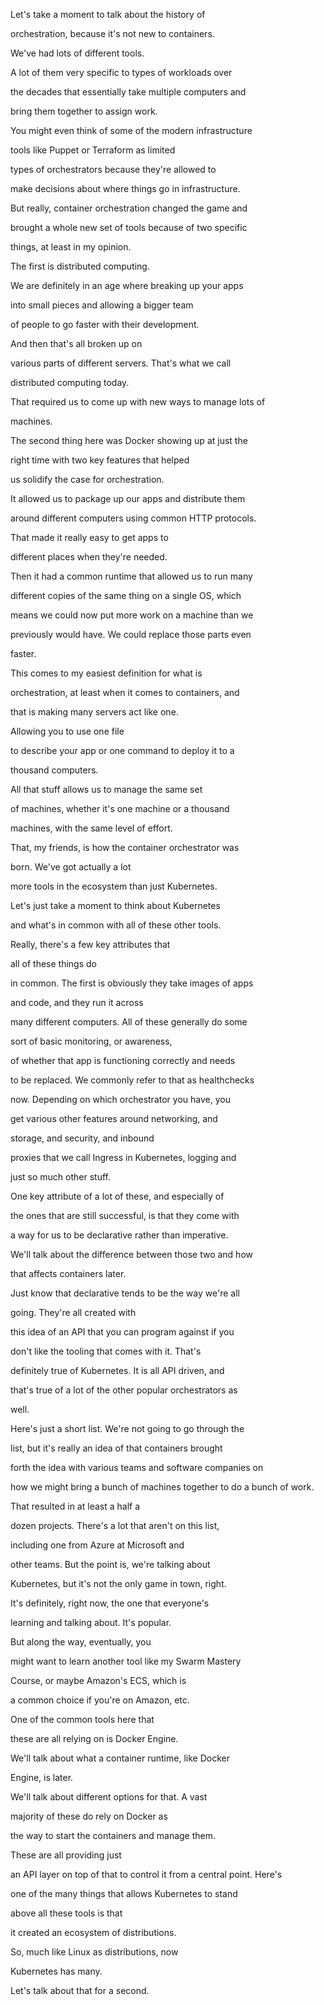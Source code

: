 Let's take a moment to talk about the history of

orchestration, because it's not new to containers.

We've had lots of different tools.

A lot of them very specific to types of workloads over

the decades that essentially take multiple computers and

bring them together to assign work.

You might even think of some of the modern infrastructure

tools like Puppet or Terraform as limited

types of orchestrators because they're allowed to

make decisions about where things go in infrastructure.

But really, container orchestration changed the game and

brought a whole new set of tools because of two specific

things, at least in my opinion.

The first is distributed computing.

We are definitely in an age where breaking up your apps

into small pieces and allowing a bigger team

of people to go faster with their development.

And then that's all broken up on

various parts of different servers. That's what we call

distributed computing today.

That required us to come up with new ways to manage lots of

machines.

The second thing here was Docker showing up at just the

right time with two key features that helped

us solidify the case for orchestration.

It allowed us to package up our apps and distribute them

around different computers using common HTTP protocols.

That made it really easy to get apps to

different places when they're needed.

Then it had a common runtime that allowed us to run many

different copies of the same thing on a single OS, which

means we could now put more work on a machine than we

previously would have. We could replace those parts even

faster.

This comes to my easiest definition for what is

orchestration, at least when it comes to containers, and

that is making many servers act like one.

Allowing you to use one file

to describe your app or one command to deploy it to a

thousand computers.

All that stuff allows us to manage the same set

of machines, whether it's one machine or a thousand

machines, with the same level of effort.

That, my friends, is how the container orchestrator was

born. We've got actually a lot

more tools in the ecosystem than just Kubernetes.

Let's just take a moment to think about Kubernetes

and what's in common with all of these other tools.

Really, there's a few key attributes that

all of these things do

in common. The first is obviously they take images of apps

and code, and they run it across

many different computers. All of these generally do some

sort of basic monitoring, or awareness,

of whether that app is functioning correctly and needs

to be replaced. We commonly refer to that as healthchecks

now. Depending on which orchestrator you have, you

get various other features around networking, and

storage, and security, and inbound

proxies that we call Ingress in Kubernetes, logging and

just so much other stuff.

One key attribute of a lot of these, and especially of

the ones that are still successful, is that they come with

a way for us to be declarative rather than imperative.

We'll talk about the difference between those two and how

that affects containers later.

Just know that declarative tends to be the way we're all

going. They're all created with

this idea of an API that you can program against if you

don't like the tooling that comes with it. That's

definitely true of Kubernetes. It is all API driven, and

that's true of a lot of the other popular orchestrators as

well.

Here's just a short list. We're not going to go through the

list, but it's really an idea of that containers brought

forth the idea with various teams and software companies on

how we might bring a bunch of machines together to do a bunch of work.

That resulted in at least a half a

dozen projects. There's a lot that aren't on this list,

including one from Azure at Microsoft and

other teams. But the point is, we're talking about

Kubernetes, but it's not the only game in town, right.

It's definitely, right now, the one that everyone's

learning and talking about. It's popular.

But along the way, eventually, you

might want to learn another tool like my Swarm Mastery

Course, or maybe Amazon's ECS, which is

a common choice if you're on Amazon, etc.

One of the common tools here that

these are all relying on is Docker Engine.

We'll talk about what a container runtime, like Docker

Engine, is later.

We'll talk about different options for that. A vast

majority of these do rely on Docker as

the way to start the containers and manage them.

These are all providing just

an API layer on top of that to control it from a central point. Here's

one of the many things that allows Kubernetes to stand

above all these tools is that

it created an ecosystem of distributions.

So, much like Linux as distributions, now

Kubernetes has many.

Let's talk about that for a second.


